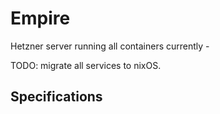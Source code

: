 # Empire

Hetzner server running all containers currently -

TODO: migrate all services to nixOS.
## Specifications
